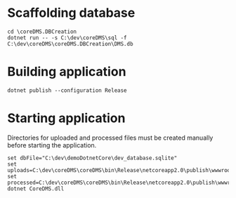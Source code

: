 # Scaffolding database

	cd \coreDMS.DBCreation
	dotnet run -- -s C:\dev\coreDMS\sql -f C:\dev\coreDMS\coreDMS.DBCreation\DMS.db

# Building application

	dotnet publish --configuration Release

# Starting application

Directories for uploaded and processed files must be created manually before starting the application.

	set dbFile="C:\dev\demoDotnetCore\dev_database.sqlite"
	set uploads=C:\dev\coreDMS\coreDMS\bin\Release\netcoreapp2.0\publish\wwwroot\uploads
	set processed=C:\dev\coreDMS\coreDMS\bin\Release\netcoreapp2.0\publish\wwwroot\processed
	dotnet CoreDMS.dll